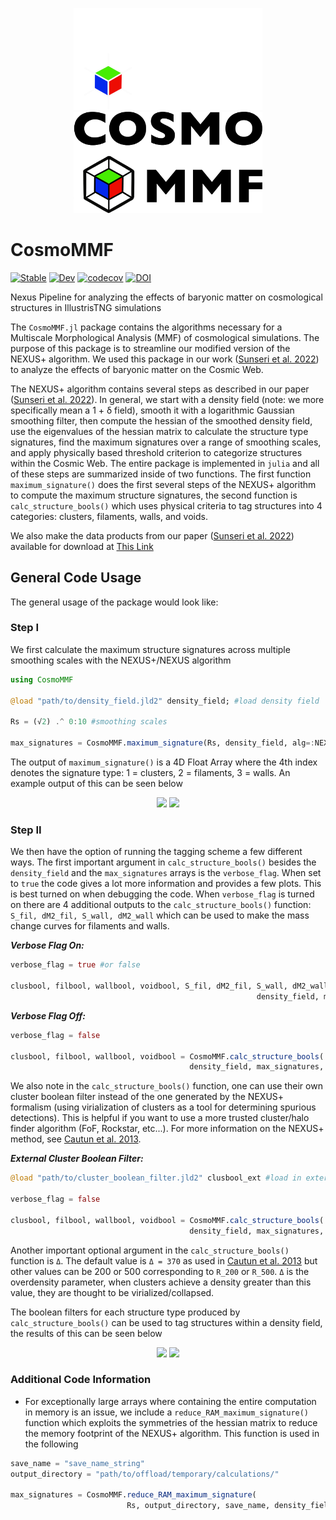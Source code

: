 <p align="center">
  <img src="Images/CosmoMMF_Dark.png#gh-dark-mode-only" width="60%">
  <img src="Images/CosmoMMF_light.png#gh-light-mode-only" width="60%">
</p>



# CosmoMMF

[![Stable](https://img.shields.io/badge/docs-stable-blue.svg)](https://James11222.github.io/CosmoMMF.jl/stable)
[![Dev](https://img.shields.io/badge/docs-dev-blue.svg)](https://James11222.github.io/CosmoMMF.jl/dev)
[![codecov](https://codecov.io/gh/James11222/CosmoMMF/branch/main/graph/badge.svg?token=cSdBAqnqya)](https://codecov.io/gh/James11222/CosmoMMF)
[![DOI](https://zenodo.org/badge/347520773.svg)](https://zenodo.org/badge/latestdoi/347520773)


Nexus Pipeline for analyzing the effects of baryonic matter on cosmological structures in IllustrisTNG simulations 

The `CosmoMMF.jl` package contains the algorithms necessary for a Multiscale Morphological Analysis (MMF) of cosmological simulations. The purpose of this package is to streamline our modified version of the NEXUS+ algorithm. We used this package in our work ([Sunseri et al. 2022](https://ui.adsabs.harvard.edu/abs/2023PhRvD.107b3514S/abstract)) to analyze the effects of baryonic matter on the Cosmic Web.

The NEXUS+ algorithm contains several steps as described in our paper ([Sunseri et al. 2022](https://ui.adsabs.harvard.edu/abs/2023PhRvD.107b3514S/abstract)). In general, we start with a density field (note: we more specifically mean a 1 + δ field), smooth it with a logarithmic Gaussian smoothing filter, then compute the hessian of the smoothed density field, use the eigenvalues of the hessian matrix to calculate the structure type signatures, find the maximum signatures over a range of smoothing scales, and apply physically based threshold criterion to categorize structures within the Cosmic Web. The entire package is implemented in `julia` and all of these steps are summarized inside of two functions. The first function `maximum_signature()` does the first several steps of the NEXUS+ algorithm to compute the maximum structure signatures, the second function is `calc_structure_bools()` which uses physical criteria to tag structures into 4 categories: clusters, filaments, walls, and voids. 

We also make the data products from our paper ([Sunseri et al. 2022](https://ui.adsabs.harvard.edu/abs/2023PhRvD.107b3514S/abstract)) available for download at [This Link](http://idark.ipmu.jp/~jia.liu/data/Baryon_Analysis_Data/)

## General Code Usage

The general usage of the package would look like:

### Step I

We first calculate the maximum structure signatures across multiple smoothing scales with the NEXUS+/NEXUS algorithm

```julia
using CosmoMMF

@load "path/to/density_field.jld2" density_field; #load density field

Rs = (√2) .^ 0:10 #smoothing scales

max_signatures = CosmoMMF.maximum_signature(Rs, density_field, alg=:NEXUSPLUS) #compute maximum signatures
```

The output of `maximum_signature()` is a 4D Float Array where the 4th index denotes the signature type: 1 = clusters, 2 = filaments, 3 = walls. An example output of this can be seen below

<p align="center">
  <img src="Images/final_NEXUSPLUS_Signatures_hydro_dark.png#gh-dark-mode-only" width="100%">
  <img src="Images/final_NEXUSPLUS_Signatures_hydro.png#gh-light-mode-only" width="100%">
</p>

### Step II

We then have the option of running the tagging scheme a few different ways. The first important argument in `calc_structure_bools()` besides the `density_field` and the `max_signatures` arrays is the `verbose_flag`. When
set to `true` the code gives a lot more information and provides a few plots. This is best turned on when
debugging the code. When `verbose_flag` is turned on there are 4 additional outputs to the `calc_structure_bools()`
function: `S_fil, dM2_fil, S_wall, dM2_wall` which can be used to make the mass change curves for filaments and
walls. 

***Verbose Flag On:***

```julia
verbose_flag = true #or false

clusbool, filbool, wallbool, voidbool, S_fil, dM2_fil, S_wall, dM2_wall = CosmoMMF.calc_structure_bools(
                                                       density_field, max_signatures, verbose_flag) #tag structures
```

***Verbose Flag Off:***

```julia
verbose_flag = false 

clusbool, filbool, wallbool, voidbool = CosmoMMF.calc_structure_bools(
                                        density_field, max_signatures, verbose_flag) #tag structures
```

We also note in the `calc_structure_bools()` function, one can use their own cluster boolean filter instead of the one generated by the NEXUS+ formalism (using virialization of clusters as a tool for determining spurious detections). This is helpful if you want to use a more trusted cluster/halo finder algorithm (FoF, Rockstar, etc...). For more information on the NEXUS+ method, see [Cautun et al. 2013](https://academic.oup.com/mnras/article/429/2/1286/1038906). 

***External Cluster Boolean Filter:***

```julia
@load "path/to/cluster_boolean_filter.jld2" clusbool_ext #load in externally computed boolean filter for clusters

verbose_flag = false 

clusbool, filbool, wallbool, voidbool = CosmoMMF.calc_structure_bools(
                                        density_field, max_signatures, verbose_flag, clusbool_ext) #tag structures
```

Another important optional argument in the `calc_structure_bools()` function is `Δ`. The default value is `Δ = 370` as used in [Cautun et al. 2013](https://academic.oup.com/mnras/article/429/2/1286/1038906) but other values can be 200 or 500 corresponding to `R_200` or `R_500`. `Δ` is the overdensity parameter, when clusters achieve a density greater than this value, they are thought to be virialized/collapsed.

The boolean filters for each structure type produced by `calc_structure_bools()` can be used to tag structures within a density field, the results of this can be seen below

<p align="center">
  <img src="Images/final_tagging_figure_dark.png#gh-dark-mode-only" width="100%">
  <img src="Images/final_tagging_figure.png#gh-light-mode-only" width="100%">
</p>


### Additional Code Information 

* For exceptionally large arrays where containing the entire computation in memory is an issue, we include a `reduce_RAM_maximum_signature()` function which exploits the symmetries of the hessian matrix to reduce the memory footprint of the NEXUS+ algorithm. This function is used in the following

```julia
save_name = "save_name_string"
output_directory = "path/to/offload/temporary/calculations/"

max_signatures = CosmoMMF.reduce_RAM_maximum_signature(
                          Rs, output_directory, save_name, density_field, alg=:NEXUSPLUS)
```


